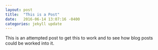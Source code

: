 ```yaml
---
layout: post
title:  "This is a Post"
date:   2016-06-14 13:07:16 -0400
categories: jekyll update
---
```


This is an attempted post to get this to work and to see how blog posts could be worked into it. 